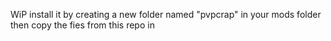 WiP
install it by creating a new folder named "pvpcrap" in your mods folder then copy the fies from this repo in
